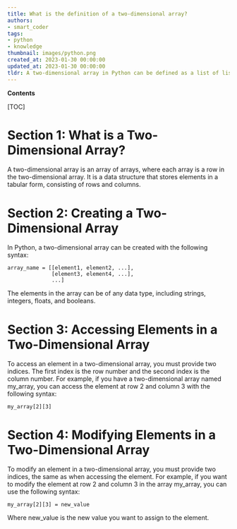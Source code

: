 ```yaml
---
title: What is the definition of a two-dimensional array?
authors:
- smart_coder
tags:
- python
- knowledge
thumbnail: images/python.png
created_at: 2023-01-30 00:00:00
updated_at: 2023-01-30 00:00:00
tldr: A two-dimensional array in Python can be defined as a list of lists.
---
```


**Contents**

[TOC]

# Section 1: What is a Two-Dimensional Array?
A two-dimensional array is an array of arrays, where each array is a row in the two-dimensional array. It is a data structure that stores elements in a tabular form, consisting of rows and columns. 

# Section 2: Creating a Two-Dimensional Array
In Python, a two-dimensional array can be created with the following syntax:

```
array_name = [[element1, element2, ...],
              [element3, element4, ...],
              ...]
```

The elements in the array can be of any data type, including strings, integers, floats, and booleans.

# Section 3: Accessing Elements in a Two-Dimensional Array
To access an element in a two-dimensional array, you must provide two indices. The first index is the row number and the second index is the column number. For example, if you have a two-dimensional array named my_array, you can access the element at row 2 and column 3 with the following syntax:

```
my_array[2][3]
```

# Section 4: Modifying Elements in a Two-Dimensional Array
To modify an element in a two-dimensional array, you must provide two indices, the same as when accessing the element. For example, if you want to modify the element at row 2 and column 3 in the array my_array, you can use the following syntax:

```
my_array[2][3] = new_value
```

Where new_value is the new value you want to assign to the element.

